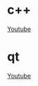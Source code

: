 # c++
[Youtube](https://www.youtube.com/playlist?list=PLZzwFJOgBE3We8y8WGmW_ahJA8BqmfIcR)
# qt

[Youtube](https://www.youtube.com/playlist?list=PLZzwFJOgBE3X-CylW6tD2jgxSYKTl_MrP)
